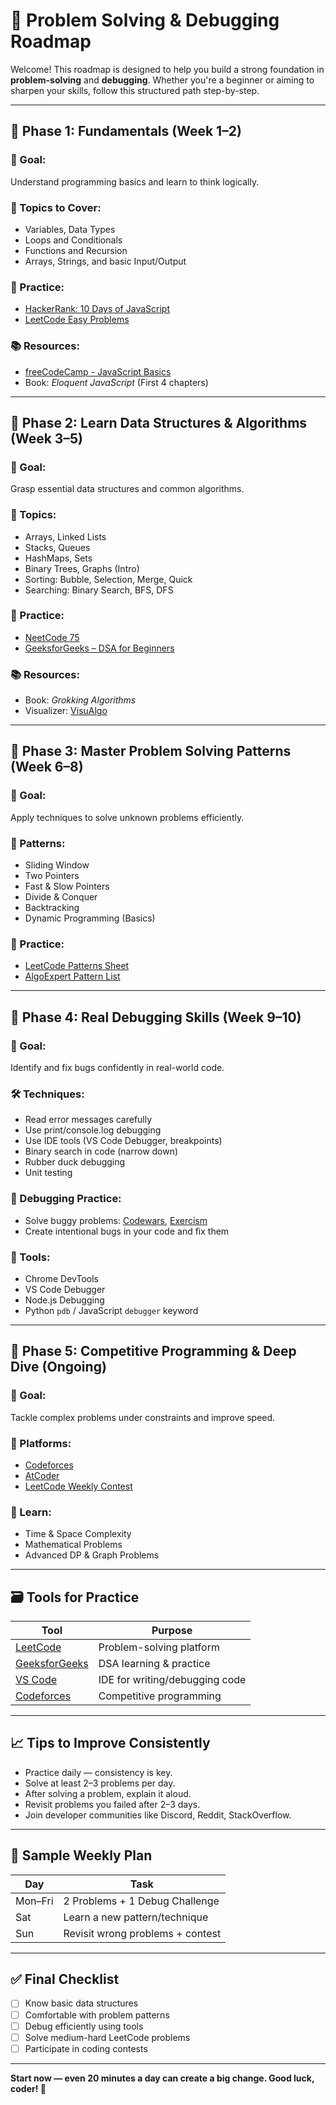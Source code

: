 # 🧠 Problem Solving & Debugging Roadmap

Welcome! This roadmap is designed to help you build a strong foundation in **problem-solving** and **debugging**. Whether you're a beginner or aiming to sharpen your skills, follow this structured path step-by-step.

---

## 📍 Phase 1: Fundamentals (Week 1–2)

### 🎯 Goal:
Understand programming basics and learn to think logically.

### 🔧 Topics to Cover:
- Variables, Data Types
- Loops and Conditionals
- Functions and Recursion
- Arrays, Strings, and basic Input/Output

### 🧩 Practice:
- [HackerRank: 10 Days of JavaScript](https://www.hackerrank.com/domains/tutorials/10-days-of-javascript)
- [LeetCode Easy Problems](https://leetcode.com/problemset/all/?difficulty=Easy)

### 📚 Resources:
- [freeCodeCamp - JavaScript Basics](https://www.freecodecamp.org/)
- Book: *Eloquent JavaScript* (First 4 chapters)

---

## 📍 Phase 2: Learn Data Structures & Algorithms (Week 3–5)

### 🎯 Goal:
Grasp essential data structures and common algorithms.

### 🧰 Topics:
- Arrays, Linked Lists
- Stacks, Queues
- HashMaps, Sets
- Binary Trees, Graphs (Intro)
- Sorting: Bubble, Selection, Merge, Quick
- Searching: Binary Search, BFS, DFS

### 🧩 Practice:
- [NeetCode 75](https://neetcode.io/)
- [GeeksforGeeks – DSA for Beginners](https://www.geeksforgeeks.org/data-structures/)

### 📚 Resources:
- Book: *Grokking Algorithms*
- Visualizer: [VisuAlgo](https://visualgo.net/en)

---

## 📍 Phase 3: Master Problem Solving Patterns (Week 6–8)

### 🎯 Goal:
Apply techniques to solve unknown problems efficiently.

### 🔄 Patterns:
- Sliding Window
- Two Pointers
- Fast & Slow Pointers
- Divide & Conquer
- Backtracking
- Dynamic Programming (Basics)

### 🧩 Practice:
- [LeetCode Patterns Sheet](https://seanprashad.com/leetcode-patterns/)
- [AlgoExpert Pattern List](https://algoexpert.io/product)

---

## 📍 Phase 4: Real Debugging Skills (Week 9–10)

### 🎯 Goal:
Identify and fix bugs confidently in real-world code.

### 🛠️ Techniques:
- Read error messages carefully
- Use print/console.log debugging
- Use IDE tools (VS Code Debugger, breakpoints)
- Binary search in code (narrow down)
- Rubber duck debugging
- Unit testing

### 🧩 Debugging Practice:
- Solve buggy problems: [Codewars](https://www.codewars.com/), [Exercism](https://exercism.io/)
- Create intentional bugs in your code and fix them

### 🧪 Tools:
- Chrome DevTools
- VS Code Debugger
- Node.js Debugging
- Python `pdb` / JavaScript `debugger` keyword

---

## 📍 Phase 5: Competitive Programming & Deep Dive (Ongoing)

### 🎯 Goal:
Tackle complex problems under constraints and improve speed.

### 🧩 Platforms:
- [Codeforces](https://codeforces.com/)
- [AtCoder](https://atcoder.jp/)
- [LeetCode Weekly Contest](https://leetcode.com/contest/)

### 🧠 Learn:
- Time & Space Complexity
- Mathematical Problems
- Advanced DP & Graph Problems

---

## 🗃️ Tools for Practice

| Tool | Purpose |
|------|---------|
| [LeetCode](https://leetcode.com/) | Problem-solving platform |
| [GeeksforGeeks](https://www.geeksforgeeks.org/) | DSA learning & practice |
| [VS Code](https://code.visualstudio.com/) | IDE for writing/debugging code |
| [Codeforces](https://codeforces.com/) | Competitive programming |

---

## 📈 Tips to Improve Consistently

- Practice daily — consistency is key.
- Solve at least 2–3 problems per day.
- After solving a problem, explain it aloud.
- Revisit problems you failed after 2–3 days.
- Join developer communities like Discord, Reddit, StackOverflow.

---

## 📅 Sample Weekly Plan

| Day | Task |
|-----|------|
| Mon–Fri | 2 Problems + 1 Debug Challenge |
| Sat | Learn a new pattern/technique |
| Sun | Revisit wrong problems + contest |

---

## ✅ Final Checklist

- [ ] Know basic data structures
- [ ] Comfortable with problem patterns
- [ ] Debug efficiently using tools
- [ ] Solve medium-hard LeetCode problems
- [ ] Participate in coding contests

---

**Start now — even 20 minutes a day can create a big change. Good luck, coder! 🚀**

